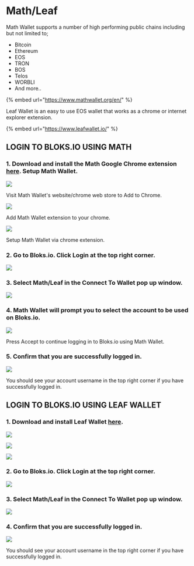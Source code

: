 # Math/Leaf

Math Wallet supports a number of high performing public chains including but not limited to;

* Bitcoin
* Ethereum
* EOS
* TRON
* BOS
* Telos
* WORBLI
* And more..

{% embed url="https://www.mathwallet.org/en/" %}



Leaf Wallet is an easy to use EOS wallet that works as a chrome or internet explorer extension.

{% embed url="https://www.leafwallet.io/" %}

## LOGIN TO BLOKS.IO USING MATH

### 1. Download and install the Math Google Chrome extension [here](https://chrome.google.com/webstore/detail/math-wallet/afbcbjpbpfadlkmhmclhkeeodmamcflc). Setup Math Wallet.

![](../../.gitbook/assets/image%20%2856%29.png)

Visit Math Wallet's website/chrome web store to Add to Chrome.

![](../../.gitbook/assets/image%20%28182%29.png)

Add Math Wallet extension to your chrome.

![](../../.gitbook/assets/image%20%2859%29.png)

Setup Math Wallet via chrome extension.

### 2. Go to Bloks.io. Click Login at the top right corner.

![](../../.gitbook/assets/image%20%28158%29.png)

### 3. Select Math/Leaf in the Connect To Wallet pop up window. 

![](../../.gitbook/assets/image%20%28207%29.png)

### 4. Math Wallet will prompt you to select the account to be used on Bloks.io.

![](../../.gitbook/assets/image%20%28185%29.png)

Press Accept to continue logging in to Bloks.io using Math Wallet.

### 5. Confirm that you are successfully logged in.

![](../../.gitbook/assets/image%20%28188%29.png)

You should see your account username in the top right corner if you have successfully logged in.

## LOGIN TO BLOKS.IO USING LEAF WALLET

### 1. Download and install Leaf Wallet [here](https://chrome.google.com/webstore/detail/leafwallet-easy-to-use-eo/cihmoadaighcejopammfbmddcmdekcje?hl=en). 

![](../../.gitbook/assets/image%20%2825%29.png)

![](../../.gitbook/assets/image%20%28130%29.png)

![](../../.gitbook/assets/image%20%28189%29.png)

### 2. Go to Bloks.io. Click Login at the top right corner.

![](../../.gitbook/assets/image%20%28158%29.png)

### 3. Select Math/Leaf in the Connect To Wallet pop up window. 

![](../../.gitbook/assets/image%20%28207%29.png)

### 4. Confirm that you are successfully logged in.

![](../../.gitbook/assets/image%20%28188%29.png)

You should see your account username in the top right corner if you have successfully logged in.





